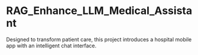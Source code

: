 # RAG_Enhance_LLM_Medical_Assistant
Designed to transform patient care, this project introduces a hospital mobile app with an intelligent chat interface.

